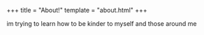+++
title = "About!"
template = "about.html"
+++

im trying to learn how to be kinder to myself and those around me